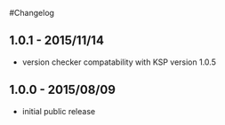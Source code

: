 #Changelog

## 1.0.1 - 2015/11/14
- version checker compatability with KSP version 1.0.5

## 1.0.0 - 2015/08/09
- initial public release
